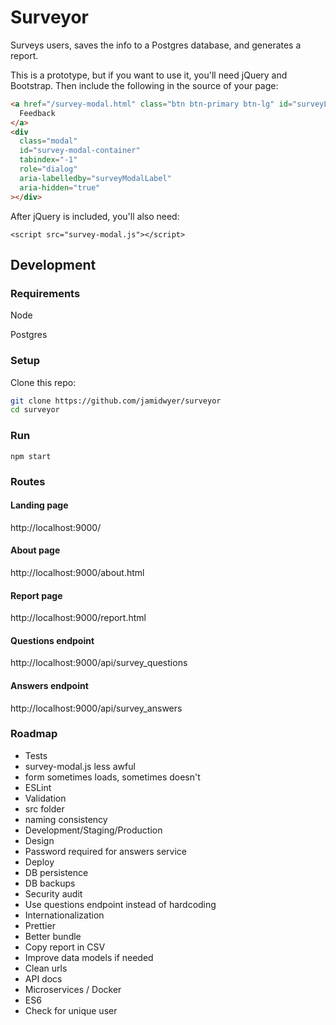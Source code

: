 # Surveyor

Surveys users, saves the info to a Postgres database, and generates a report.

This is a prototype, but if you want to use it, you'll need jQuery and Bootstrap. Then include the following in the source of your page:

```html
<a href="/survey-modal.html" class="btn btn-primary btn-lg" id="surveyLink">
  Feedback
</a>
<div
  class="modal"
  id="survey-modal-container"
  tabindex="-1"
  role="dialog"
  aria-labelledby="surveyModalLabel"
  aria-hidden="true"
></div>
```

After jQuery is included, you'll also need:

`<script src="survey-modal.js"></script>`

## Development

### Requirements

Node

Postgres

### Setup

Clone this repo:

```bash
git clone https://github.com/jamidwyer/surveyor
cd surveyor
```

### Run

`npm start`

### Routes

#### Landing page

http://localhost:9000/

#### About page

http://localhost:9000/about.html

#### Report page

http://localhost:9000/report.html

#### Questions endpoint

http://localhost:9000/api/survey_questions

#### Answers endpoint

http://localhost:9000/api/survey_answers

### Roadmap

- Tests
- survey-modal.js less awful
- form sometimes loads, sometimes doesn't
- ESLint
- Validation
- src folder
- naming consistency
- Development/Staging/Production
- Design
- Password required for answers service
- Deploy
- DB persistence
- DB backups
- Security audit
- Use questions endpoint instead of hardcoding
- Internationalization
- Prettier
- Better bundle
- Copy report in CSV
- Improve data models if needed
- Clean urls
- API docs
- Microservices / Docker
- ES6
- Check for unique user
